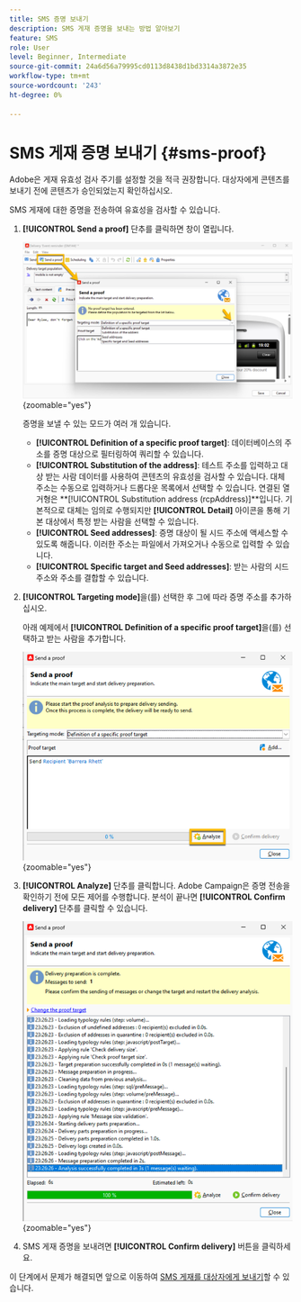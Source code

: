 ```yaml
---
title: SMS 증명 보내기
description: SMS 게재 증명을 보내는 방법 알아보기
feature: SMS
role: User
level: Beginner, Intermediate
source-git-commit: 24a6d56a79995cd0113d8438d1bd3314a3872e35
workflow-type: tm+mt
source-wordcount: '243'
ht-degree: 0%

---
```



# SMS 게재 증명 보내기 {#sms-proof}

Adobe은 게재 유효성 검사 주기를 설정할 것을 적극 권장합니다. 대상자에게 콘텐츠를 보내기 전에 콘텐츠가 승인되었는지 확인하십시오.

SMS 게재에 대한 증명을 전송하여 유효성을 검사할 수 있습니다.

1. **[!UICONTROL Send a proof]** 단추를 클릭하면 창이 열립니다.

   ![](assets/proof_targeting.png){zoomable="yes"}

   증명을 보낼 수 있는 모드가 여러 개 있습니다.

   * **[!UICONTROL Definition of a specific proof target]**: 데이터베이스의 주소를 증명 대상으로 필터링하여 쿼리할 수 있습니다.
   * **[!UICONTROL Substitution of the address]**: 테스트 주소를 입력하고 대상 받는 사람 데이터를 사용하여 콘텐츠의 유효성을 검사할 수 있습니다. 대체 주소는 수동으로 입력하거나 드롭다운 목록에서 선택할 수 있습니다. 연결된 열거형은 **[!UICONTROL Substitution address (rcpAddress)]**입니다.
기본적으로 대체는 임의로 수행되지만 **[!UICONTROL Detail]** 아이콘을 통해 기본 대상에서 특정 받는 사람을 선택할 수 있습니다.
   * **[!UICONTROL Seed addresses]**: 증명 대상이 될 시드 주소에 액세스할 수 있도록 해줍니다. 이러한 주소는 파일에서 가져오거나 수동으로 입력할 수 있습니다.
   * **[!UICONTROL Specific target and Seed addresses]**: 받는 사람의 시드 주소와 주소를 결합할 수 있습니다.

1. **[!UICONTROL Targeting mode]**&#x200B;을(를) 선택한 후 그에 따라 증명 주소를 추가하십시오.

   아래 예제에서 **[!UICONTROL Definition of a specific proof target]**&#x200B;을(를) 선택하고 받는 사람을 추가합니다.

   ![](assets/proof_recipient.png){zoomable="yes"}

1. **[!UICONTROL Analyze]** 단추를 클릭합니다.
Adobe Campaign은 증명 전송을 확인하기 전에 모든 제어를 수행합니다. 분석이 끝나면 **[!UICONTROL Confirm delivery]** 단추를 클릭할 수 있습니다.

   ![](assets/proof_analyze.png){zoomable="yes"}

1. SMS 게재 증명을 보내려면 **[!UICONTROL Confirm delivery]** 버튼을 클릭하세요.

이 단계에서 문제가 해결되면 앞으로 이동하여 [SMS 게재를 대상자에게 보내기](sms-audience.md)할 수 있습니다.
